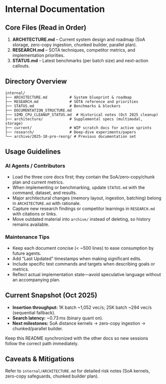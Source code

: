 # Internal Documentation

## Core Files (Read in Order)
1. **ARCHITECTURE.md** – Current system design and roadmap (SoA storage, zero-copy ingestion, chunked builder, parallel plan).
2. **RESEARCH.md** – SOTA techniques, competitor metrics, and implementation priorities.
3. **STATUS.md** – Latest benchmarks (per batch size) and next-action callouts.

## Directory Overview
```
internal/
├── ARCHITECTURE.md          # System blueprint & roadmap
├── RESEARCH.md              # SOTA reference and priorities
├── STATUS.md                # Benchmarks & blockers
├── DOCUMENTATION_STRUCTURE.md
├── SIMD_CPU_CLEANUP_STATUS.md  # Historical notes (Oct 2025 cleanup)
├── architecture/            # Supplemental specs (multimodal, storage)
├── current/                 # WIP scratch docs for active sprints
├── research/                # Deep-dive experiments/papers
└── archive/2025-10-pre-reorg/ # Previous documentation set
```

## Usage Guidelines
### AI Agents / Contributors
- Load the three core docs first; they contain the SoA/zero-copy/chunk plan and current metrics.
- When implementing or benchmarking, update `STATUS.md` with the command, dataset, and results.
- Major architectural changes (memory layout, ingestion, batching) belong in `ARCHITECTURE.md` with rationale.
- Capture new research findings or competitor learnings in `RESEARCH.md` with citations or links.
- Move outdated material into `archive/` instead of deleting, so history remains available.

### Maintenance Tips
- Keep each document concise (< ~500 lines) to ease consumption by future agents.
- Add “Last Updated” timestamps when making significant edits.
- Include specific test commands and targets when describing goals or metrics.
- Reflect actual implementation state—avoid speculative language without an accompanying plan.

## Current Snapshot (Oct 2025)
- **Insertion throughput:** 1K batch ~1,052 vec/s; 25K batch ~294 vec/s (sequential fallback).
- **Search latency:** ~0.73 ms (binary quant on).
- **Next milestones:** SoA distance kernels → zero-copy ingestion → chunked/parallel builder.

Keep this README synchronized with the other docs so new sessions follow the correct path immediately.

## Caveats & Mitigations
Refer to `internal/ARCHITECTURE.md` for detailed risk notes (SoA kernels, zero-copy safeguards, chunked builder plan).
